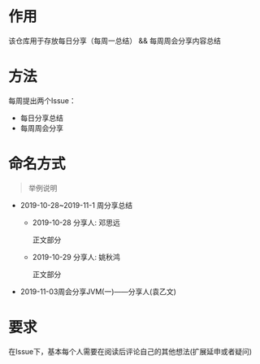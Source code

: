 # 作用

该仓库用于存放每日分享（每周一总结） && 每周周会分享内容总结

# 方法

每周提出两个Issue：

- 每日分享总结
- 每周周会分享

# 命名方式

> 举例说明

- 2019-10-28~2019-11-1 周分享总结

  - 2019-10-28 分享人: 邓思远

    正文部分

  - 2019-10-29 分享人: 姚秋鸿

    正文部分

- 2019-11-03周会分享JVM(一)——分享人(袁乙文)

# 要求

在Issue下，基本每个人需要在阅读后评论自己的其他想法(扩展延申或者疑问)
